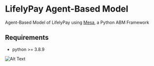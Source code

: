 # LifelyPay Agent-Based Model
Agent-Based Model of LifelyPay using [Mesa](https://mesa.readthedocs.io/en/latest/), a Python ABM Framework
## Requirements
- python >= 3.8.9

![Alt Text](https://tenor.com/vI9x.gif)